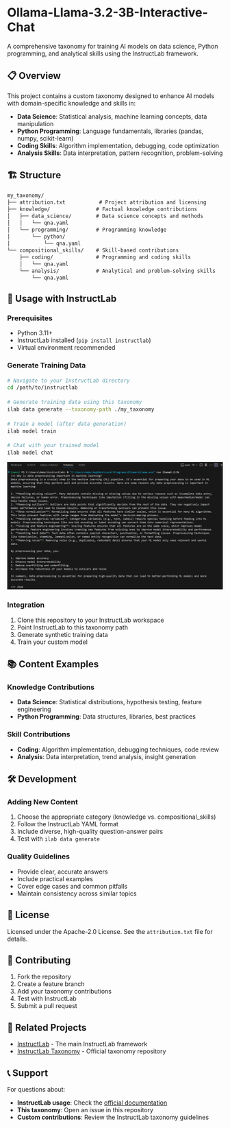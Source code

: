 # Ollama-Llama-3.2-3B-Interactive-Chat


A comprehensive taxonomy for training AI models on data science, Python programming, and analytical skills using the InstructLab framework.

## 📋 Overview

This project contains a custom taxonomy designed to enhance AI models with domain-specific knowledge and skills in:

- **Data Science**: Statistical analysis, machine learning concepts, data manipulation
- **Python Programming**: Language fundamentals, libraries (pandas, numpy, scikit-learn)
- **Coding Skills**: Algorithm implementation, debugging, code optimization
- **Analysis Skills**: Data interpretation, pattern recognition, problem-solving



## 🏗️ Structure

```
my_taxonomy/
├── attribution.txt           # Project attribution and licensing
├── knowledge/               # Factual knowledge contributions
│   ├── data_science/        # Data science concepts and methods
│   │   └── qna.yaml
│   └── programming/         # Programming knowledge
│       └── python/
│           └── qna.yaml
└── compositional_skills/    # Skill-based contributions
    ├── coding/              # Programming and coding skills
    │   └── qna.yaml
    └── analysis/            # Analytical and problem-solving skills
        └── qna.yaml
```

## 🚀 Usage with InstructLab

### Prerequisites
- Python 3.11+
- InstructLab installed (`pip install instructlab`)
- Virtual environment recommended

### Generate Training Data
```bash
# Navigate to your InstructLab directory
cd /path/to/instructlab

# Generate training data using this taxonomy
ilab data generate --taxonomy-path ./my_taxonomy

# Train a model (after data generation)
ilab model train

# Chat with your trained model
ilab model chat
```

![hide the name you wan to give ](https://github.com/AMMU-N-RAJ/Ollama-Llama-3.2-3B-Interactive-Chat/blob/main/Screenshot%202025-07-13%20130145.png)

### Integration
1. Clone this repository to your InstructLab workspace
2. Point InstructLab to this taxonomy path
3. Generate synthetic training data
4. Train your custom model

## 📚 Content Examples

### Knowledge Contributions
- **Data Science**: Statistical distributions, hypothesis testing, feature engineering
- **Python Programming**: Data structures, libraries, best practices

### Skill Contributions
- **Coding**: Algorithm implementation, debugging techniques, code review
- **Analysis**: Data interpretation, trend analysis, insight generation

## 🛠️ Development

### Adding New Content
1. Choose the appropriate category (knowledge vs. compositional_skills)
2. Follow the InstructLab YAML format
3. Include diverse, high-quality question-answer pairs
4. Test with `ilab data generate`

### Quality Guidelines
- Provide clear, accurate answers
- Include practical examples
- Cover edge cases and common pitfalls
- Maintain consistency across similar topics

## 📄 License

Licensed under the Apache-2.0 License. See the `attribution.txt` file for details.

## 🤝 Contributing

1. Fork the repository
2. Create a feature branch
3. Add your taxonomy contributions
4. Test with InstructLab
5. Submit a pull request

## 🔗 Related Projects

- [InstructLab](https://github.com/instructlab/instructlab) - The main InstructLab framework
- [InstructLab Taxonomy](https://github.com/instructlab/taxonomy) - Official taxonomy repository

## 📞 Support

For questions about:
- **InstructLab usage**: Check the [official documentation](https://instructlab.ai/docs)
- **This taxonomy**: Open an issue in this repository
- **Custom contributions**: Review the InstructLab taxonomy guidelines
